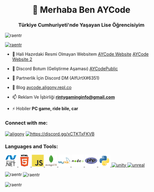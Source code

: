 <h1 align="center">👋 Merhaba Ben AYCode</h1>
<h3 align="center">Türkiye Cumhuriyeti'nde Yaşayan Lise Öğrencisiyim</h3> 

<p align="left"> <img src="https://komarev.com/ghpvc/?username=raentr&label=Profile%20views&color=0e75b6&style=flat" alt="raentr" /> </p> 

<p align="left"> <a href="https://github.com/ryo-ma/github-profile-trophy"><img src="https://github-profile-trophy.vercel.app/?username=raentr" alt="raentr" /></a> </p> 

- 🔭 Hali Hazırdaki Resmi Olmayan Websitem [AYCode Website](aycodeyedek.aligony.repl.co) [AYCode Website 2](aycode.vercel.app)

- 👯 Discord Botum (Geliştirme Aşaması) [AYCodePublic](https://discord.com/api/oauth2/authorize?client_id=1118588249762435072&permissions=8&scope=bot) 

- 🤝 Partnerlik İçin Discord DM (AlfUrtX#6351) 

- 📝 Blog [aycode.aligony.repl.co](aycode.aligony.repl.co) 

- 📫 Reklam Ve İşbirliği **rintygaminginfo@gmail.com** 

- ⚡ Hobiler **PC game, ride bile, car** 

<h3 align="left">Connect with me:</h3>
<p align="left">
<a href="https://youtube.com/@aliGony" target="blank"><img align="center" src="https://raw.githubusercontent.com/rahuldkjain/github-profile-readme-generator/master/src/images/icons/Social/youtube.svg" alt="aligony" height="30" width="40" /></a>
<a href="https://discord.gg/xCTKTxFKVB" target="blank"><img align="center" src="https://raw.githubusercontent.com/rahuldkjain/github-profile-readme-generator/master/src/images/icons/Social/discord.svg" alt="https://discord.gg/xCTKTxFKVB" height="30" width="40" /></a>
</p> 

<h3 align="left">Languages and Tools:</h3>
<p align="left"> <a href="https://dotnet.microsoft.com/" target="_blank" rel="noreferrer"> <img src="https://raw.githubusercontent.com/devicons/devicon/master/icons/dot-net/dot-net-original-wordmark.svg" alt="dotnet" width="40" height="40"/> </a> <a href="https://www.w3.org/html/" target="_blank" rel="noreferrer"> <img src="https://raw.githubusercontent.com/devicons/devicon/master/icons/html5/html5-original-wordmark.svg" alt="html5" width="40" height="40"/> </a> <a href="https://developer.mozilla.org/en-US/docs/Web/JavaScript" target="_blank" rel="noreferrer"> <img src="https://raw.githubusercontent.com/devicons/devicon/master/icons/javascript/javascript-original.svg" alt="javascript" width="40" height="40"/> </a> <a href="https://www.mongodb.com/" target="_blank" rel="noreferrer"> <img src="https://raw.githubusercontent.com/devicons/devicon/master/icons/mongodb/mongodb-original-wordmark.svg" alt="mongodb" width="40" height="40"/> </a> <a href="https://www.mysql.com/" target="_blank" rel="noreferrer"> <img src="https://raw.githubusercontent.com/devicons/devicon/master/icons/mysql/mysql-original-wordmark.svg" alt="mysql" width="40" height="40"/> </a> <a href="https://nodejs.org" target="_blank" rel="noreferrer"> <img src="https://raw.githubusercontent.com/devicons/devicon/master/icons/nodejs/nodejs-original-wordmark.svg" alt="nodejs" width="40" height="40"/> </a> <a href="https://www.php.net" target="_blank" rel="noreferrer"> <img src="https://raw.githubusercontent.com/devicons/devicon/master/icons/php/php-original.svg" alt="php" width="40" height="40"/> </a> <a href="https://www.python.org" target="_blank" rel="noreferrer"> <img src="https://raw.githubusercontent.com/devicons/devicon/master/icons/python/python-original.svg" alt="python" width="40" height="40"/> </a> <a href="https://unity.com/" target="_blank" rel="noreferrer"> <img src="https://www.vectorlogo.zone/logos/unity3d/unity3d-icon.svg" alt="unity" width="40" height="40"/> </a> <a href="https://unrealengine.com/" target="_blank" rel="noreferrer"> <img src="https://raw.githubusercontent.com/kenangundogan/fontisto/036b7eca71aab1bef8e6a0518f7329f13ed62f6b/icons/svg/brand/unreal-engine.svg" alt="unreal" width="40" height="40"/> </a> </p> 

<p><img align="left" src="https://github-readme-stats.vercel.app/api/top-langs?username=raentr&show_icons=true&locale=en&layout=compact" alt="raentr" /></p> 

<p>&nbsp;<img align="center" src="https://github-readme-stats.vercel.app/api?username=raentr&show_icons=true&locale=en" alt="raentr" /></p> 

<p><img align="center" src="https://github-readme-streak-stats.herokuapp.com/?user=raentr&" alt="raentr" /></p>

